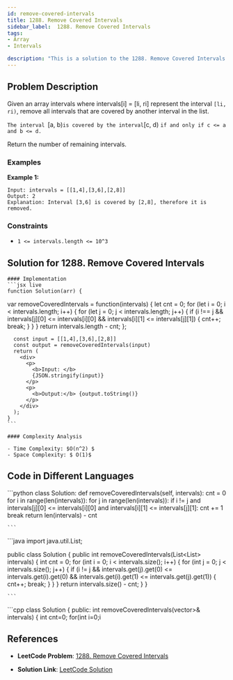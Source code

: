 ```yaml
---
id: remove-covered-intervals
title: 1288. Remove Covered Intervals
sidebar_label:  1288. Remove Covered Intervals
tags:
- Array
- Intervals

description: "This is a solution to the 1288. Remove Covered Intervals problem on LeetCode."
---
```


## Problem Description
Given an array intervals where intervals[i] = [li, ri] represent the interval `[li, ri)`, remove all intervals that are covered by another interval in the list.

`The interval `[a, b)` is covered by the interval `[c, d) `if and only if c <= a and b <= d.`

Return the number of remaining intervals.
 ### Examples
**Example 1:**
```
Input: intervals = [[1,4],[3,6],[2,8]]
Output: 2
Explanation: Interval [3,6] is covered by [2,8], therefore it is removed.
```

### Constraints
- `1 <= intervals.length <= 10^3`
## Solution for  1288. Remove Covered Intervals

<Tabs>
  <TabItem value="Solution" label="Solution">

    #### Implementation
    ```jsx live
    function Solution(arr) {
   var removeCoveredIntervals = function(intervals) {
    let cnt = 0;
    for (let i = 0; i < intervals.length; i++) {
        for (let j = 0; j < intervals.length; j++) {
            if (i !== j && intervals[j][0] <= intervals[i][0] && intervals[i][1] <= intervals[j][1]) {
                cnt++;
                break;
            }
        }
    }
    return intervals.length - cnt;
};

      const input = [[1,4],[3,6],[2,8]]
      const output = removeCoveredIntervals(input)
      return (
        <div>
          <p>
            <b>Input: </b>
            {JSON.stringify(input)}
          </p>
          <p>
            <b>Output:</b> {output.toString()}
          </p>
        </div>
      );
    }
    ```

    #### Complexity Analysis

    - Time Complexity: $O(n^2) $ 
    - Space Complexity: $ O(1)$

   ## Code in Different Languages
   <Tabs>
  <TabItem value="Python" label="Python">
  <SolutionAuthor name="@hiteshgahanolia"/>
   ```python
  class Solution:
    def removeCoveredIntervals(self, intervals):
        cnt = 0
        for i in range(len(intervals)):
            for j in range(len(intervals)):
                if i != j and intervals[j][0] <= intervals[i][0] and intervals[i][1] <= intervals[j][1]:
                    cnt += 1
                    break
        return len(intervals) - cnt

    ```

  </TabItem>
  <TabItem value="Java" label="Java">
  <SolutionAuthor name="@hiteshgahanolia"/>
   ```java
import java.util.List;

public class Solution {
    public int removeCoveredIntervals(List<List<Integer>> intervals) {
        int cnt = 0;
        for (int i = 0; i < intervals.size(); i++) {
            for (int j = 0; j < intervals.size(); j++) {
                if (i != j && intervals.get(j).get(0) <= intervals.get(i).get(0) && intervals.get(i).get(1) <= intervals.get(j).get(1)) {
                    cnt++;
                    break;
                }
            }
        }
        return intervals.size() - cnt;
    }
}

    ```


  </TabItem>
  <TabItem value="C++" label="C++">
  <SolutionAuthor name="@hiteshgahanolia"/>
   ```cpp
 class Solution {
public:
    int removeCoveredIntervals(vector<vector<int>>& intervals) {
        int cnt=0;
        for(int i=0;i<intervals.size();i++){
            for(int j=0;j<intervals.size();j++)
            {
                if(i!=j && intervals[j][0] <=intervals[i][0] && intervals[i][1]<=intervals[j][1])
                {
                    cnt++;
                    break;
                }
            }
        }
        return intervals.size()-cnt;
    }
};
```
</TabItem>
</Tabs>

  </TabItem>
</Tabs>

## References

- **LeetCode Problem**: [1288. Remove Covered Intervals](https://leetcode.com/problems/remove-covered-intervals/)

- **Solution Link**: [LeetCode Solution](https://leetcode.com/problems/remove-covered-intervals/)

